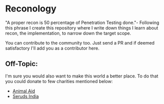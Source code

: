 # Reconology
"A proper recon is 50 percentage of Penetration Testing done."- Following this phrase I create this repository where I write down things I learn about recon, the implementation, to narrow down the target scope.

You can contribute to the community too. Just send a PR and if deemed satisfactory I'll add you as a contributor here. 



## Off-Topic:
I'm sure you would also want to make this world a better place. To do that you could donate to few charities mentioned below:
* [Animal Aid](https://www.animalaidunlimited.org/)
* [Seruds India](https://serudsindia.org/)

